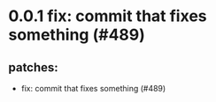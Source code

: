 # 0.0.1 fix: commit that fixes something (#489)

## patches:
* fix: commit that fixes something (#489)

